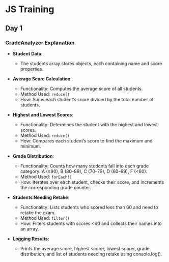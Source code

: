 # JS Training

## Day 1

### GradeAnalyzer Explanation

- **Student Data**:
    - The students array stores objects, each containing name and score properties.

- **Average Score Calculation**:
    - Functionality: Computes the average score of all students.
    - Method Used: ```reduce()```
    - How: Sums each student’s score divided by the total number of students.

- **Highest and Lowest Scores**:
    - Functionality: Determines the student with the highest and lowest scores.
    - Method Used: ```reduce()```
    - How: Compares each student’s score to find the maximum and minimum.

- **Grade Distribution**:
    - Functionality: Counts how many students fall into each grade category: A (≥90), B (80–89), C (70–79), D (60–69), F (<60).
    - Method Used: ```forEach()```
    - How: Iterates over each student, checks their score, and increments the corresponding grade counter.

- **Students Needing Retake**:
    - Functionality: Lists students who scored less than 60 and need to retake the exam.
    - Method Used: ```filter()```
    - How: Filters students with scores <60 and collects their names into an array.
    
- **Logging Results**:
    - Prints the average score, highest scorer, lowest scorer, grade distribution, and list of students needing retake using console.log().
